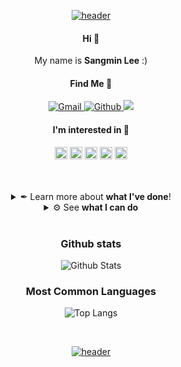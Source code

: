 <!-- Github Profile: Originated by SangMin Lee ( https://github.com/san9min ) -->

<!-- HEADER START -->
<p align="center"><a href="#">
    <img src="https://capsule-render.vercel.app/api?type=waving&color=0:e96443,100:904e95&height=250&section=header&text=Sangmin%20Lee&fontSize=40&fontColor=ffffff&animation=fadeIn&fontAlignY=40" alt="header" />
</a></p>
<!-- HEADER END -->

<!-- INTRO START -->
<h4 align="center">
    Hi 👋
</h4>
<p align="center">
    My name is <b>Sangmin Lee</b> :)
</p>
<!--<p align="center">
    <img src="https://komarev.com/ghpvc/?username=kdha0727&style=flat-square&label=Profile%20Views" alt="Counter" />
</p>-->
<h4 align="center">
    Find Me 🔎
</h4>
<p align="center">
    <a href="mailto:sangmin23@yonsei.ac.kr">
        <img src="https://img.shields.io/badge/-GMAIL-D14836?style=for-the-badge&logo=gmail&logoColor=white" alt="Gmail" />
    </a>
    <a href="https://github.com/san9min">
        <img src="https://img.shields.io/badge/GITHUB-121011.svg?&style=for-the-badge&logo=github&logoColor=white" alt="Github" />
    </a>
    <a href="https://www.notion.so/san9min/SANGMIN-b9341d3fb08b4f2c89d3de399e29ffe4?pvs=4">
         <img src="https://img.shields.io/static/v1?style=for-the-badge&message=Notion&color=000000&logo=Notion&logoColor=FFFFFF&label="/>
    </a>
    
</p>
<h4 align="center">
    I'm interested in 👀
</h4>
<p align="center">
    <a href="#"><img height="20" src="https://cdn.jsdelivr.net/npm/simple-icons@v3/icons/pytorch.svg" /></a>
    <a href="#"><img height="20" src="https://cdn.jsdelivr.net/npm/simple-icons@v3/icons/python.svg" /></a>
    <a href="#"><img height="20" src="https://cdn.jsdelivr.net/npm/simple-icons@v3/icons/c.svg" /></a>
    <a href="#"><img height="20" src="https://cdn.jsdelivr.net/npm/simple-icons@v3/icons/react.svg" /></a>
    <a href="#"><img height="20" src="https://cdn.jsdelivr.net/npm/simple-icons@v3/icons/flutter.svg" /></a>
</p>
<br>
<br>
<!-- INTRO END -->

<!-- BODY 1 START -->
<details>
<summary align="center"> ✒ Learn more about <b>what I've done</b>! </summary>
<hr/>
<!-- markdown section start -->
    
### 🎓 Education
    
* Undergraduate: [**Yonsei University** College of Science][Yonsei Univ. Physics], Seoul. `2018.3. ~ 2024.2.`

### 🏫 Extracurricular Activities

* **[YAI](https://github.com/yonsei-YAI)** (AI Conference in [Yonsei Univ. Engineering]) `2022.1. ~ 2024.2.`


### ⚙ Project Experiences

* Updating...

<!-- markdown section end -->
<!-- markdown section start -->
[Yonsei Univ. Medicine]: https://medicine.yonsei.ac.kr/
[Yonsei Univ. Engineering]: https://engineering.yonsei.ac.kr/
<!-- markdown section end -->
<hr/>
<br>
</details>
<!-- BODY 1 END -->

<!-- BODY 2 START -->
<details>
<summary align="center"> ⚙ See <b>what I can do</b> </summary>
<hr/>
<!-- markdown section start -->
    
### 🔧 Tech I Have Used

#### Overview (I am fluent in)

<!-- markdown section end -->
<p align="left">
<a href="https://www.python.org/">
  <img src="https://www.vectorlogo.zone/logos/python/python-icon.svg" alt="python" width="40" height="40"/>
</a>
<a href="https://www.java.com/">
  <img src="https://www.vectorlogo.zone/logos/java/java-icon.svg" alt="java" width="40" height="40" />
</a>
<a href="https://nodejs.org/">
  <img src="https://www.vectorlogo.zone/logos/nodejs/nodejs-icon.svg" alt="nodejs" width="40" height="40" />
</a>
<a href="https://pytorch.org/">
  <img src="https://www.vectorlogo.zone/logos/pytorch/pytorch-icon.svg" alt="pytorch" width="40" height="40"/>
</a>
<a href="https://www.tensorflow.org/">
  <img src="https://www.vectorlogo.zone/logos/tensorflow/tensorflow-icon.svg" alt="tensorflow" width="40" height="40"/>
</a>
<a href="https://www.djangoproject.com/">
  <img src="https://www.vectorlogo.zone/logos/djangoproject/djangoproject-icon.svg" alt="django" width="40" height="40"/>
</a>
<a href="https://flask.palletsprojects.com/">
  <img src="https://www.vectorlogo.zone/logos/pocoo_flask/pocoo_flask-icon.svg" alt="flask" width="40" height="40"/>
</a>
<a href="https://reactjs.org/">
  <img src="https://www.vectorlogo.zone/logos/reactjs/reactjs-icon.svg" alt="react" width="40" height="40" />
</a>
<a href="https://aws.amazon.com/">
  <img src="https://www.vectorlogo.zone/logos/amazon_aws/amazon_aws-icon.svg" alt="aws" width="40" height="40" />
</a>
<!--a href="https://www.nginx.com/">
  <img src="https://www.vectorlogo.zone/logos/nginx/nginx-icon.svg" alt="nginx" width="40" height="40" />
</a>
<a href="https://www.docker.com/">
  <img src="https://github.com/devicons/devicon/blob/master/icons/docker/docker-original.svg" alt="docker" width="40" height="40"/>
</a-->
</p>
<!-- markdown section start -->

#### Langauges
[![Python](https://img.shields.io/badge/PYTHON-3776AB.svg?&style=for-the-badge&logo=python&logoColor=white)](#Langauges)
[![C](https://img.shields.io/badge/C-00599C?style=for-the-badge&logo=c&logoColor=white)](#Langauges)
[![C++](https://img.shields.io/badge/C%2B%2B-00599C?style=for-the-badge&logo=c%2B%2B&logoColor=white)](#Langauges)
[![JAVA](https://img.shields.io/badge/Java-ED8B00.svg?style=for-the-badge&logo=java&logoColor=white)](#Langauges)
[![R](https://img.shields.io/badge/R-276DC3.svg?style=for-the-badge&logo=r&logoColor=white)](#Langauges)
[![JavaScript](https://img.shields.io/badge/JAVASCRIPT-F7DF1E.svg?&style=for-the-badge&logo=javascript&logoColor=323330)](#Langauges)
[![TypeScript](https://img.shields.io/badge/TypeScript-007ACC?style=for-the-badge&logo=typescript&logoColor=white)](#Langauges)
[![HTML5](https://img.shields.io/badge/HTML5-E34F26.svg?&style=for-the-badge&logo=html5&logoColor=white)](#Langauges)
[![CSS3](https://img.shields.io/badge/CSS3-%231572B6.svg?&style=for-the-badge&logo=css3&logoColor=white)](#Langauges)
[![LaTeX](https://img.shields.io/badge/latex-%23008080.svg?style=for-the-badge&logo=latex&logoColor=white)](#Langauges)
[![Shell](https://img.shields.io/badge/Shell_Script-121011?style=for-the-badge&logo=gnu-bash&logoColor=white)](#Langauges)
<!--
[![SASS](https://img.shields.io/badge/Sass-CC6699?style=for-the-badge&logo=sass&logoColor=white)](#Langauges)
[![Postgres](https://img.shields.io/badge/POSTGRES-316192.svg?&style=for-the-badge&logo=postgresql&logoColor=white)](#Langauges)
[![MySQL](https://img.shields.io/badge/MySQL-00000F?style=for-the-badge&logo=mysql&logoColor=white)](#Langauges)
-->

#### Libraries & Frameworks
[![PyTorch](https://img.shields.io/badge/PyTorch-%23EE4C2C.svg?style=for-the-badge&logo=PyTorch&logoColor=white)](#Libraries--Frameworks)
[![Sklearn](https://img.shields.io/badge/scikit--learn-%23F7931E.svg?style=for-the-badge&logo=scikit-learn&logoColor=white)](#Libraries--Frameworks)
[![OpenCV](https://img.shields.io/badge/opencv-%23white.svg?style=for-the-badge&logo=opencv&logoColor=white)](#Libraries--Frameworks)
[![Matplotlib](https://img.shields.io/badge/matplotlib-11557c?style=for-the-badge)](#Libraries--Frameworks)
![SciPy](https://img.shields.io/badge/SciPy-%230C55A5.svg?style=for-the-badge&logo=scipy&logoColor=%white)
[![React](https://img.shields.io/badge/React-20232A?style=for-the-badge&logo=react&logoColor=61DAFB)](#Libraries--Frameworks)
[![ReactNative](https://img.shields.io/badge/React_Native-20232A?style=for-the-badge&logo=react&logoColor=61DAFB)](#Libraries--Frameworks)
[![Flutter](https://img.shields.io/badge/Flutter-02569B?style=flat-square&logo=flutter&logoColor=white)](#Libraries--Frameworks)
-->

#### Skills
[![Git](https://img.shields.io/badge/GIT-%23F05033.svg?&style=for-the-badge&logo=git&logoColor=white)](#Skills)
<!--
[![GitHub](https://img.shields.io/badge/GITHUB-121011.svg?&style=for-the-badge&logo=github&logoColor=white)](#Skills)
![Notion](https://img.shields.io/static/v1?style=for-the-badge&message=Notion&color=000000&logo=Notion&logoColor=FFFFFF&label=)
![Slack](https://img.shields.io/static/v1?style=for-the-badge&message=Slack&color=4A154B&logo=Slack&logoColor=FFFFFF&label=)

#### Develop
![Visual Studio](https://img.shields.io/static/v1?style=for-the-badge&message=Visual+Studio&color=5C2D91&logo=Visual+Studio&logoColor=FFFFFF&label=)
![Visual Studio Code](https://img.shields.io/static/v1?style=for-the-badge&message=Visual+Studio+Code&color=007ACC&logo=Visual+Studio+Code&logoColor=FFFFFF&label=)
-->

<!-- markdown section end -->
<hr/>
</details>
<br> <!-- last section: place break out of detail block -->
<!-- BODY 2 END -->


<!-- GITHUB WIDGETS START -->
<h3 align="center">Github stats</h3>
<p align="center">
    <img src="https://github-readme-stats.vercel.app/api?username=san9min&show_icons=true&bg_color=30,e96443,904e95&title_color=fff&text_color=fff&hide_border=false&locale=en" alt="Github Stats" />
</p>
<h3 align="center">Most Common Languages</h3>
<p align="center">
    <img src="https://github-readme-stats.vercel.app/api/top-langs/?username=san9min&layout=compact&bg_color=30,e96443,904e95&title_color=fff&text_color=fff" alt="Top Langs" />
</p>
<br>
<!-- GITHUB WIDGETS END -->


<!-- FOOTER START -->
<p align="center"><a href="#">
    <img src="https://capsule-render.vercel.app/api?type=waving&color=0:e96443,100:904e95&height=150&section=footer&animation=fadeIn&fontAlignY=40" alt="header" />
</a></p>
<!-- markdown section start -->

<!-- markdown section end -->
<!-- disabled tag:: <a href="#top"><img src="./icons/go-top.svg" width="20" height="20" /></a> ::-->
<!-- FOOTER END -->

<!-- METADATAS START -->
<!-- Icon Reference
https://github.com/anuraghazra/github-readme-stats/blob/master/docs/readme_kr.md
https://github.com/progfay/shields-with-icon
https://github.com/Ileriayo/markdown-badges
https://dev.to/envoy_/150-badges-for-github-pnk 
-->
<!-- METADATAS END -->
